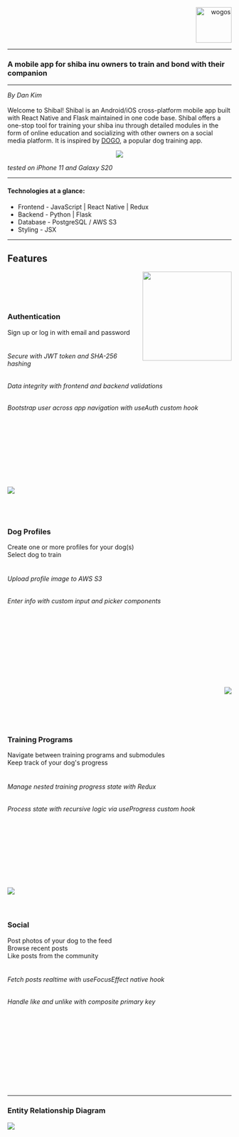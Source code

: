 <p align="right">
      <img src="frontend/src/assets/logo.png" width="80px" alt="wogos"/>
</p>

---
### A mobile app for shiba inu owners to train and bond with their companion

---
*By Dan Kim*<br><br>
Welcome to Shibal! Shibal is an Android/iOS cross-platform mobile app built with React Native and Flask maintained in one code base. Shibal offers a one-stop tool for training your shiba inu through detailed modules in the form of online education and socializing with other owners on a social media platform. It is inspired by [DOGO](https://dogo.app/), a popular dog training app.

<p align="center">
      <img src="documentation/readme/welcome_screen.gif">
</p>

*tested on iPhone 11 and Galaxy S20*

---

#### Technologies at a glance:

- Frontend - JavaScript | React Native | Redux
- Backend - Python | Flask
- Database - PostgreSQL / AWS S3
- Styling - JSX

---

## Features<br>
<img margin-right="50px" src="documentation/readme/authentication.gif" align="right" width="200px"><br><br><br><br>
### Authentication<br>
Sign up or log in with email and password<br><br>
###### Secure with JWT token and SHA-256 hashing<br>
###### Data integrity with frontend and backend validations<br>
###### Bootstrap user across app navigation with useAuth custom hook<br><br><br><br><br><br><br><br><br>


<img src="documentation/readme/create_dog.gif" align="left"><br><br><br><br>
### Dog Profiles<br>
Create one or more profiles for your dog(s)<br>
Select dog to train<br><br>
###### Upload profile image to AWS S3<br>
###### Enter info with custom input and picker components<br><br><br><br><br><br><br><br><br><br>


<img margin-right="50px" src="documentation/readme/training.gif" align="right"><br><br><br><br><br>
### Training Programs<br>
Navigate between training programs and submodules<br>
Keep track of your dog's progress<br><br>
###### Manage nested training progress state with Redux<br>
###### Process state with recursive logic via useProgress custom hook<br><br><br><br><br><br><br><br><br>


<img src="documentation/readme/social.gif" align="left"><br><br><br>
### Social<br>
Post photos of your dog to the feed<br>
Browse recent posts<br>
Like posts from the community<br><br>
###### Fetch posts realtime with useFocusEffect native hook<br>
###### Handle like and unlike with composite primary key<br><br><br><br><br><br><br><br><br><br><br>


---
### Entity Relationship Diagram

<img src="documentation/Entity_Relationship_Diagram.png" />
